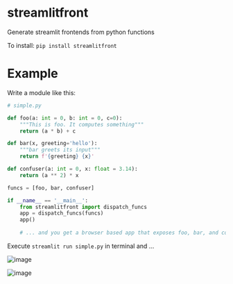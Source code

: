 
# streamlitfront
Generate streamlit frontends from python functions


To install:	```pip install streamlitfront```


# Example

Write a module like this:

```python
# simple.py

def foo(a: int = 0, b: int = 0, c=0):
    """This is foo. It computes something"""
    return (a * b) + c

def bar(x, greeting='hello'):
    """bar greets its input"""
    return f'{greeting} {x}'

def confuser(a: int = 0, x: float = 3.14):
    return (a ** 2) * x

funcs = [foo, bar, confuser]

if __name__ == '__main__':
    from streamlitfront import dispatch_funcs
    app = dispatch_funcs(funcs)
    app()
    
    # ... and you get a browser based app that exposes foo, bar, and confuser

```

Execute `streamlit run simple.py` in terminal and ...

![image](https://user-images.githubusercontent.com/1906276/121604989-61874d80-ca00-11eb-9e1b-e3ac28e09418.png)

![image](https://user-images.githubusercontent.com/1906276/121605028-7f54b280-ca00-11eb-93f7-f4c936ae9d54.png)



